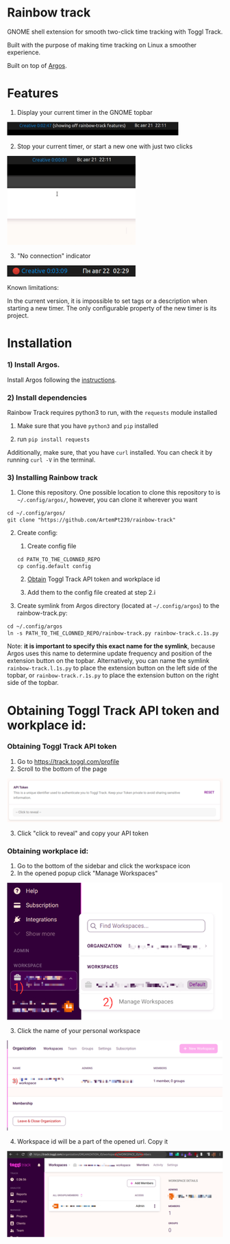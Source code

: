 # Rainbow track
GNOME shell extension for smooth two-click time tracking with Toggl Track.

Built with the purpose of making time tracking on Linux a smoother experience.

Built on top of [Argos](https://github.com/p-e-w/argos).

# Features

1) Display your current timer in the GNOME topbar

<img src="img/timer.gif" width="400"/>

2) Stop your current timer, or start a new one with just two clicks

<img src="img/stop_start_timer.gif" width="300"/>

3) "No connection" indicator

<img src="img/offline_indicator.png" width="300"/>

Known limitations:

In the current version, it is impossible to set tags or a description when starting a new timer. The only configurable 
property of the new timer is its project.

# Installation

### 1) Install Argos.
Install Argos following the [instructions](https://github.com/p-e-w/argos#installation).

### 2) Install dependencies

Rainbow Track requires python3 to run, with the `requests` module installed

1) Make sure that you have `python3` and `pip` installed

2) run `pip install requests`

Additionally, make sure, that you have `curl` installed.
You can check it by running `curl -V` in the terminal.


### 3) Installing Rainbow track

1) Clone this repository. One possible location to clone this repository to is `~/.config/argos/`, however, you can clone it wherever you want

```
cd ~/.config/argos/
git clone "https://github.com/ArtemPt239/rainbow-track"
```

2) Create config:
   1) Create config file
   ```
   cd PATH_TO_THE_CLONNED_REPO
   cp config.default config
   ```
   2) [Obtain](#Obtaining-Toggl-Track-API-token-and-workplace-id) Toggl Track API token and workplace id
   
   3) Add them to the config file created at step 2.i

3) Create symlink from Argos directory (located at `~/.config/argos`) to the rainbow-track.py:
```
cd ~/.config/argos
ln -s PATH_TO_THE_CLONNED_REPO/rainbow-track.py rainbow-track.c.1s.py
```
Note: **it is important to specify this exact name for the symlink**, because Argos uses this name to determine update 
frequency and position of the extension button on the topbar.
Alternatively, you can name the symlink `rainbow-track.l.1s.py` to place the extension button on the left side of the 
topbar, or `rainbow-track.r.1s.py` to place the extension button on the right side of the topbar.

# Obtaining Toggl Track API token and workplace id:

### Obtaining Toggl Track API token

1) Go to https://track.toggl.com/profile
2) Scroll to the bottom of the page

![](img/api_token.png)

3) Click "click to reveal" and copy your API token

### Obtaining workplace id:

1) Go to the bottom of the sidebar and click the workspace icon
2) In the opened popup click "Manage Workspaces"

![](img/workplace_id_1-2.png)

3) Click the name of your personal workspace

![](img/workplace_id_3.png)

4) Workspace id will be a part of the opened url. Copy it

![](img/workplace_id_4.png)


